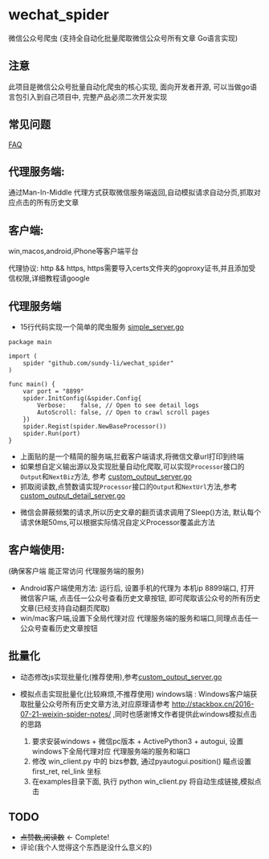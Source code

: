 # wechat_spider


微信公众号爬虫 (支持全自动化批量爬取微信公众号所有文章 Go语言实现)


## 注意
此项目是微信公众号批量自动化爬虫的核心实现, 面向开发者开源, 可以当做go语言包引入到自己项目中, 完整产品必须二次开发实现

## 常见问题
  [FAQ][3]

## 代理服务端: 
通过Man-In-Middle 代理方式获取微信服务端返回,自动模拟请求自动分页,抓取对应点击的所有历史文章

## 客户端:  
win,macos,android,iPhone等客户端平台

代理协议: http && https,  https需要导入certs文件夹的goproxy证书,并且添加受信权限,详细教程请google

## 代理服务端
- 15行代码实现一个简单的爬虫服务  [simple_server.go][1]

```
package main

import (
	spider "github.com/sundy-li/wechat_spider"
)

func main() {
	var port = "8899"
	spider.InitConfig(&spider.Config{
		Verbose:    false, // Open to see detail logs
		AutoScroll: false, // Open to crawl scroll pages
	})
	spider.Regist(spider.NewBaseProcessor())
	spider.Run(port)
}

```

* 上面贴的是一个精简的服务端,拦截客户端请求,将微信文章url打印到终端
* 如果想自定义输出源以及实现批量自动化爬取,可以实现`Processor`接口的`Output`和`NextBiz`方法, 参考  [custom_output_server.go][2]
* 抓取阅读数,点赞数请实现`Processor`接口的`Output`和`NextUrl`方法,参考[custom_output_detail_server.go][4]


[1]: https://github.com/sundy-li/wechat_spider/blob/master/examples/simple_server.go
[2]: https://github.com/sundy-li/wechat_spider/blob/master/examples/custom_output_server.go
[3]: https://github.com/sundy-li/wechat_spider/blob/master/docs/FAQ.md
[4]: https://github.com/sundy-li/wechat_spider/blob/master/examples/custom_output_detail_server.go

* 微信会屏蔽频繁的请求,所以历史文章的翻页请求调用了Sleep()方法, 默认每个请求休眠50ms,可以根据实际情况自定义Processor覆盖此方法




## 客户端使用:    
  (确保客户端 能正常访问 代理服务端的服务) 

* Android客户端使用方法:
  运行后, 设置手机的代理为 本机ip 8899端口,  打开微信客户端, 点击任一公众号查看历史文章按钮, 即可爬取该公众号的所有历史文章(已经支持自动翻页爬取)
*  win/mac客户端,设置下全局代理对应 代理服务端的服务和端口,同理点击任一公众号查看历史文章按钮


## 批量化


* 动态修改js实现批量化(推荐使用),参考[custom_output_server.go][2] 

* 模拟点击实现批量化(比较麻烦,不推荐使用)
	windows端 :  Windows客户端获取批量公众号所有历史文章方法,对应原理请参考 http://stackbox.cn/2016-07-21-weixin-spider-notes/ ,同时也感谢博文作者提供此windows模拟点击的思路 

  1. 要求安装windows +  微信pc版本 + ActivePython3 + autogui, 设置windows下全局代理对应 代理服务端的服务和端口
  2. 修改 win_client.py 中的 bizs参数, 通过pyautogui.position() 瞄点设置 first_ret, rel_link 坐标
  3. 在examples目录下面, 执行 python win_client.py 将自动生成链接,模拟点击

## TODO
* ~~点赞数,阅读数~~  ← Complete!
* 评论(我个人觉得这个东西是没什么意义的)
